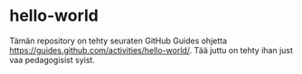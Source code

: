 # hello-world
Tämän repository on tehty seuraten GitHub Guides ohjetta https://guides.github.com/activities/hello-world/.
Tää juttu on tehty ihan just vaa pedagogisist syist.
